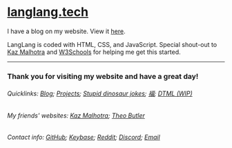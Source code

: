 # [langlang.tech](https://langlang.tech)

I have a blog on my website. View it [here](https://langlang.tech/blog).

LangLang is coded with HTML, CSS, and JavaScript. Special shout-out to [Kaz Malhotra](https://github.com/KazMalhotra) and [W3Schools](https://www.w3schools.com/html/) for helping me get this started.

***

### Thank you for visiting my website and have a great day!

###### Quicklinks: [Blog](https://langlang.tech/blog); [Projects](https://langlang.tech/projects.html); [Stupid dinosaur jokes](https://kazmal.tech/dino); [福](https://langlang.tech/assets/img/福); [DTML (WIP)](https://langlang.tech/dtml)

###### My friends' websites: [Kaz Malhotra](https://kazmal.tech); [Theo Butler](https://the-o.tech)

###### Contact info: [GitHub](https://github.com/KazZBodnar); [Keybase](https://keybase.io/kbodnar); [Reddit](https://reddit.com/u/KazBodnar); [Discord](https://discordapp.com/users/578393519958523934); [Email](mailto:langers@catlin.edu)
